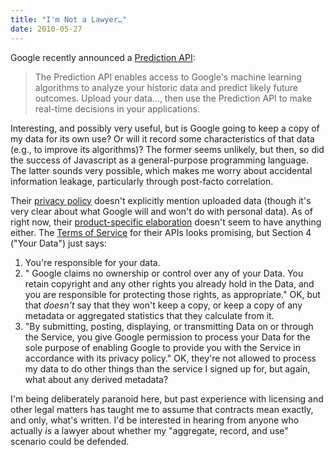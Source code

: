 ```yaml
---
title: "I'm Not a Lawyer…"
date: 2010-05-27
---
```

Google recently announced a <a href="http://code.google.com/apis/predict/">Prediction API</a>:
<blockquote>The Prediction API enables access to Google's machine learning algorithms  to analyze your historic data and predict likely future outcomes.  Upload your data…, then use the Prediction API to make  real-time decisions in your applications.</blockquote>
Interesting, and possibly very useful, but is Google going to keep a copy of my data for its own use? Or will it record some characteristics of that data (e.g., to improve its algorithms)?  The former seems unlikely, but then, so did the success of Javascript as a general-purpose programming language. The latter sounds very possible, which makes me worry about accidental information leakage, particularly through post-facto correlation.

Their <a href="http://www.google.com/privacypolicy.html">privacy policy</a> doesn't explicitly mention uploaded data (though it's very clear about what Google will and won't do with personal data). As of right now, their <a href="http://www.google.com/intl/en/privacy.html">product-specific elaboration</a> doesn't seem to have anything either. The <a href="http://code.google.com/apis/predict/docs/terms.html">Terms of Service</a> for their APIs looks promising, but Section 4 ("Your Data") just says:
<ol>
  <li>You're responsible for your data.</li>
  <li>" Google claims no ownership or control over any of your Data.  You  retain copyright and any other rights you already hold in the Data, and  you are responsible for protecting those rights, as appropriate." OK, but that <em>doesn't</em> say that they won't keep a copy, or keep a copy of any metadata or aggregated statistics that they calculate from it.</li>
  <li>"By submitting, posting, displaying, or transmitting Data on or  through the Service, you give Google permission to process your Data for  the sole purpose of enabling Google to provide you with the Service in  accordance with its privacy policy." OK, they're not allowed to process my data to do other things than the service I signed up for, but again, what about any derived metadata?</li>
</ol>
I'm being deliberately paranoid here, but past experience with licensing and other legal matters has taught me to assume that contracts mean exactly, and only, what's written. I'd be interested in hearing from anyone who actually <em>is</em> a lawyer about whether my "aggregate, record, and use" scenario could be defended.
